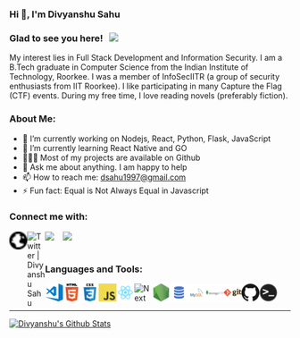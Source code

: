 ### Hi 👋, I'm Divyanshu Sahu

### Glad to see you here! &nbsp; ![](https://visitor-badge.glitch.me/badge?page_id=divyanshusahu.divyanshusahu)

My interest lies in Full Stack Development and Information Security. I am a B.Tech graduate in Computer Science from the Indian Institute of Technology, Roorkee. I was a member of InfoSecIITR (a group of security enthusiasts from IIT Roorkee). I like participating in many Capture the Flag (CTF) events. During my free time, I love reading novels (preferably fiction).

### About Me:

- 🔭 I’m currently working on Nodejs, React, Python, Flask, JavaScript
- 🌱 I’m currently learning React Native and GO
- 👨🏻‍💻 Most of my projects are available on Github
- 💬 Ask me about anything. I am happy to help
- 📫 How to reach me: dsahu1997@gmail.com
- ⚡ Fun fact: Equal is Not Always Equal in Javascript

### Connect me with:

[<img align="left" alt="divyanshusahu.vercel.app" width="32px" src="https://raw.githubusercontent.com/iconic/open-iconic/master/svg/globe.svg" />](https://divyanshusahu.vercel.app)
[<img align="left" alt="Twitter | Divyanshu Sahu" width="32" src="https://cdn.jsdelivr.net/npm/simple-icons@v3/icons/twitter.svg" />](https://twitter.com/divyan5hu)
[<img align="left" width="32" src="https://cdn.jsdelivr.net/npm/simple-icons@v3/icons/linkedin.svg" />](https://www.linkedin.com/in/divyanshu-sahu/)
[<img align="left" width="32" src="https://cdn.jsdelivr.net/npm/simple-icons@v3/icons/instagram.svg" />](https://www.instagram.com/_divyanshusahu_/)

<br />
<br />

### Languages and Tools:

<img align="left" alt="Visual Studio Code" width="32px" src="https://raw.githubusercontent.com/github/explore/80688e429a7d4ef2fca1e82350fe8e3517d3494d/topics/visual-studio-code/visual-studio-code.png" />
<img align="left" alt="HTML5" width="32px" src="https://raw.githubusercontent.com/github/explore/80688e429a7d4ef2fca1e82350fe8e3517d3494d/topics/html/html.png" />
<img align="left" alt="CSS3" width="32px" src="https://raw.githubusercontent.com/github/explore/80688e429a7d4ef2fca1e82350fe8e3517d3494d/topics/css/css.png" />
<img align="left" alt="JavaScript" width="32px" src="https://raw.githubusercontent.com/github/explore/80688e429a7d4ef2fca1e82350fe8e3517d3494d/topics/javascript/javascript.png" />
<img align="left" alt="React" width="32px" src="https://raw.githubusercontent.com/github/explore/80688e429a7d4ef2fca1e82350fe8e3517d3494d/topics/react/react.png" />
<img align="left" alt="Next" width="32px" src="https://avatars1.githubusercontent.com/u/32585093?s=200&v=4" />
<img align="left" alt="Node.js" width="32px" src="https://raw.githubusercontent.com/github/explore/80688e429a7d4ef2fca1e82350fe8e3517d3494d/topics/nodejs/nodejs.png" />
<img align="left" alt="SQL" width="32px" src="https://raw.githubusercontent.com/github/explore/80688e429a7d4ef2fca1e82350fe8e3517d3494d/topics/sql/sql.png" />
<img align="left" alt="MySQL" width="32px" src="https://raw.githubusercontent.com/github/explore/80688e429a7d4ef2fca1e82350fe8e3517d3494d/topics/mysql/mysql.png" />
<img align="left" alt="MongoDB" width="32px" src="https://raw.githubusercontent.com/github/explore/80688e429a7d4ef2fca1e82350fe8e3517d3494d/topics/mongodb/mongodb.png" />
<img align="left" alt="Git" width="32px" src="https://raw.githubusercontent.com/github/explore/80688e429a7d4ef2fca1e82350fe8e3517d3494d/topics/git/git.png" />
<img align="left" alt="GitHub" width="32px" src="https://raw.githubusercontent.com/github/explore/78df643247d429f6cc873026c0622819ad797942/topics/github/github.png" />
<img align="left" alt="Terminal" width="32px" src="https://raw.githubusercontent.com/github/explore/80688e429a7d4ef2fca1e82350fe8e3517d3494d/topics/terminal/terminal.png" />

<br />
<br />

---

[![Divyanshu's Github Stats](https://github-readme-stats.vercel.app/api?username=divyanshusahu&count_private=true&show_icons=true)](https://github.com/anuraghazra/github-readme-stats)
